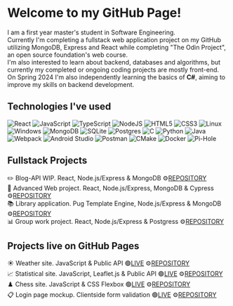 
<!--
**IT-miez/IT-miez** is a ✨ _special_ ✨ repository because its `README.md` (this file) appears on your GitHub profile.

Here are some ideas to get you started:

- 🔭 I’m currently working on ...
- 🌱 I’m currently learning ...
- 👯 I’m looking to collaborate on ...
- 🤔 I’m looking for help with ...
- 💬 Ask me about ...
- 📫 How to reach me: ...
- 😄 Pronouns: ...
- ⚡ Fun fact: ...
-->
# Welcome to my GitHub Page!
I am a first year master's student in Software Engineering.</br>
Currently I'm completing a fullstack web application project on my GitHub utilizing MongoDB, Express and React while completing "The Odin Project", an open source foundation's web course.</br>
I'm also interested to learn about backend, databases and algorithms, but currently my completed or ongoing coding projects are mostly front-end.</br>
On Spring 2024 I'm also independently learning the basics of **C#**, aiming to improve my skills on backend development.


## Technologies I've used
![React](https://img.shields.io/badge/react-%2320232a.svg?style=for-the-badge&logo=react&logoColor=%2361DAFB)
![JavaScript](https://img.shields.io/badge/javascript-%23323330.svg?style=for-the-badge&logo=javascript&logoColor=%23F7DF1E)
![TypeScript](https://img.shields.io/badge/typescript-%23007ACC.svg?style=for-the-badge&logo=typescript&logoColor=white)
![NodeJS](https://img.shields.io/badge/node.js-6DA55F?style=for-the-badge&logo=node.js&logoColor=white)
![HTML5](https://img.shields.io/badge/html5-%23E34F26.svg?style=for-the-badge&logo=html5&logoColor=white)
![CSS3](https://img.shields.io/badge/css3-%231572B6.svg?style=for-the-badge&logo=css3&logoColor=white)
![Linux](https://img.shields.io/badge/Linux-FCC624?style=for-the-badge&logo=linux&logoColor=black)
![Windows](https://img.shields.io/badge/Windows-0078D6?style=for-the-badge&logo=windows&logoColor=white)
![MongoDB](https://img.shields.io/badge/MongoDB-%234ea94b.svg?style=for-the-badge&logo=mongodb&logoColor=white)
![SQLite](https://img.shields.io/badge/sqlite-%2307405e.svg?style=for-the-badge&logo=sqlite&logoColor=white)
![Postgres](https://img.shields.io/badge/postgres-%23316192.svg?style=for-the-badge&logo=postgresql&logoColor=white)
![C](https://img.shields.io/badge/c-%2300599C.svg?style=for-the-badge&logo=c&logoColor=white)
![Python](https://img.shields.io/badge/python-3670A0?style=for-the-badge&logo=python&logoColor=ffdd54)
![Java](https://img.shields.io/badge/java-%23ED8B00.svg?style=for-the-badge&logo=openjdk&logoColor=white)
![Webpack](https://img.shields.io/badge/webpack-%238DD6F9.svg?style=for-the-badge&logo=webpack&logoColor=black)
![Android Studio](https://img.shields.io/badge/Android%20Studio-3DDC84.svg?style=for-the-badge&logo=android-studio&logoColor=white)
![Postman](https://img.shields.io/badge/Postman-FF6C37?style=for-the-badge&logo=postman&logoColor=white)
![CMake](https://img.shields.io/badge/CMake-%23008FBA.svg?style=for-the-badge&logo=cmake&logoColor=white)
![Docker](https://img.shields.io/badge/docker-%230db7ed.svg?style=for-the-badge&logo=docker&logoColor=white)
![Pi-Hole](https://img.shields.io/badge/pihole-%2396060C.svg?style=for-the-badge&logo=pi-hole&logoColor=white)

## Fullstack Projects
✏️ Blog-API WIP. React, Node.js/Express & MongoDB ⚙️[REPOSITORY](https://github.com/IT-miez/blog-api-project/)</br>
📜 Advanced Web project. React, Node.js/Express, MongoDB & Cypress ⚙️[REPOSITORY](https://github.com/IT-miez/courseproject_advanced_web_applications)</br>
📚 Library application. Pug Template Engine, Node.js/Express & MongoDB ⚙️[REPOSITORY](https://github.com/IT-miez/express-local-library-app)</br>
📊 Group work project. React, Node.js/Express & Postgress ⚙️[REPOSITORY](https://github.com/Lionbull/dataintensiveproject)

## Projects live on GitHub Pages
☀️ Weather site. JavaScript & Public API 🟢[LIVE](https://it-miez.github.io/Weather-App-Project/) ⚙️[REPOSITORY](https://github.com/IT-miez/Weather-App-Project) </br>
📈 Statistical site. JavaScript, Leaflet.js & Public API 🟢[LIVE](https://it-miez.github.io/statistics_website_basic/) ⚙️[REPOSITORY](https://github.com/IT-miez/statistics_website_basic) </br>
♟️ Chess site. JavaScript & CSS Flexbox 🟢[LIVE](https://it-miez.github.io/Landing-Page-Project-ChessFansite/) ⚙️[REPOSITORY](https://github.com/IT-miez/Landing-Page-Project-ChessFansite)</br>
📋 Login page mockup. Clientside form validation 🟢[LIVE](https://it-miez.github.io/Signup-page-project/) ⚙️[REPOSITORY](https://github.com/IT-miez/Signup-page-project)
